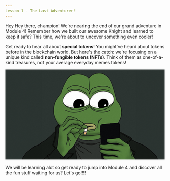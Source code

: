 ```yaml
---
Lesson 1 - The Last Adventurer!
---
```


Hey Hey there, champion! We're nearing the end of our grand adventure in Module 4! Remember how we built our awesome Knight and learned to keep it safe? This time, we're about to uncover something even cooler!

Get ready to hear all about **special tokens**! You might've heard about tokens before in the blockchain world. But here's the catch: we're focusing on a unique kind called **non-fungible tokens (NFTs)**. Think of them as one-of-a-kind treasures, not your average everyday memes tokens!

![Alt text](image.png)

We will be learning alot so get ready to jump into Module 4 and discover all the fun stuff waiting for us? Let's go!!!!
